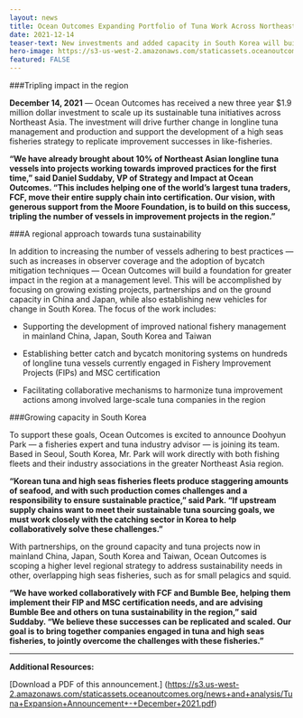 ```yaml
---
layout: news
title: Ocean Outcomes Expanding Portfolio of Tuna Work Across Northeast Asia
date: 2021-12-14
teaser-text: New investments and added capacity in South Korea will build on successful initiatives to date.
hero-image: https://s3-us-west-2.amazonaws.com/staticassets.oceanoutcomes.org/news+and+analysis/hero+images/ocean-outcomes-northeast-asia-tuna-improvement-sustainability-release-hero.jpg
featured: FALSE
---
```

###Tripling impact in the region

**December 14, 2021** — Ocean Outcomes has received a new three year $1.9 million dollar investment to scale up its sustainable tuna initiatives across Northeast Asia. The investment will drive further change in longline tuna management and production and support the development of a high seas fisheries strategy to replicate improvement successes in like-fisheries.

**“We have already brought about 10% of Northeast Asian longline tuna vessels into projects working towards improved practices for the first time,” said Daniel Suddaby, VP of Strategy and Impact at Ocean Outcomes. “This includes helping one of the world’s largest tuna traders, FCF, move their entire supply chain into certification. Our vision, with generous support from the Moore Foundation, is to build on this success, tripling the number of vessels in improvement projects in the region.”**

###A regional approach towards tuna sustainability

In addition to increasing the number of vessels adhering to best practices — such as increases in observer coverage and the adoption of bycatch mitigation techniques — Ocean Outcomes will build a foundation for greater impact in the region at a management level. This will be accomplished by focusing on growing existing projects, partnerships and on the ground capacity in China and Japan, while also establishing new vehicles for change in South Korea. The focus of the work includes:

  * Supporting the development of improved national fishery management in mainland China, Japan, South Korea and Taiwan
  
  * Establishing better catch and bycatch monitoring systems on hundreds of longline tuna vessels currently engaged in Fishery Improvement Projects (FIPs) and MSC certification  
  * Facilitating collaborative mechanisms to harmonize tuna improvement actions among involved large-scale tuna companies in the region

###Growing capacity in South Korea

To support these goals, Ocean Outcomes is excited to announce Doohyun Park — a fisheries expert and tuna industry advisor — is joining its team. Based in Seoul, South Korea, Mr. Park will work directly with both fishing fleets and their industry associations in the greater Northeast Asia region.

**“Korean tuna and high seas fisheries fleets produce staggering amounts of seafood, and with such production comes challenges and a responsibility to ensure sustainable practice,” said Park. “If upstream supply chains want to meet their sustainable tuna sourcing goals, we must work closely with the catching sector in Korea to help collaboratively solve these challenges.”**

With partnerships, on the ground capacity and tuna projects now in mainland China, Japan, South Korea and Taiwan, Ocean Outcomes is scoping a higher level regional strategy to address sustainability needs in other, overlapping high seas fisheries, such as for small pelagics and squid.

**“We have worked collaboratively with FCF and Bumble Bee, helping them implement their FIP and MSC certification needs, and are advising Bumble Bee and others on tuna sustainability in the region,” said Suddaby. “We believe these successes can be replicated and scaled. Our goal is to bring together companies engaged in tuna and high seas fisheries, to jointly overcome the challenges with these fisheries.”**

----

**Additional Resources:**

[Download a PDF of this announcement.] (https://s3.us-west-2.amazonaws.com/staticassets.oceanoutcomes.org/news+and+analysis/Tuna+Expansion+Announcement+-+December+2021.pdf)
